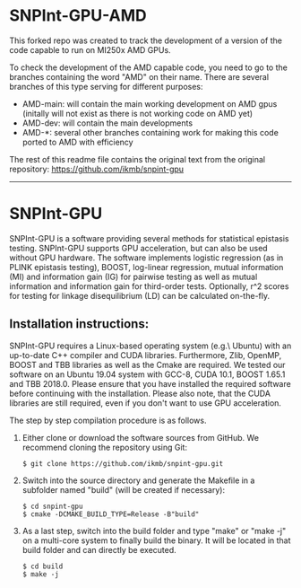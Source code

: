 SNPInt-GPU-AMD
==========

This forked repo was created to track the development of a version of the code capable to run on MI250x AMD GPUs.

To check the development of the AMD capable code, you need to go to the branches containing the word "AMD" on their name. There are several branches of this type serving for different purposes:

- AMD-main: will contain the main working development on AMD gpus (initally will not exist as there is not working code on AMD yet)
- AMD-dev: will contain the main developments
- AMD-*: several other branches containing work for making this code ported to AMD with efficiency

The rest of this readme file contains the original text from the original repository: https://github.com/ikmb/snpint-gpu

----------------------------------------------------------------

SNPInt-GPU
==========

SNPInt-GPU is a software providing several methods for statistical epistasis testing. SNPInt-GPU supports GPU acceleration, but can also be used without GPU hardware. The software implements logistic regression (as in PLINK epistasis testing), BOOST, log-linear regression, mutual information (MI) and information gain (IG) for pairwise testing as well as mutual information and information gain for third-order tests. Optionally, r^2 scores for testing for linkage disequilibrium (LD) can be calculated on-the-fly.

Installation instructions:
--------------------------

SNPInt-GPU requires a Linux-based operating system (e.g.\ Ubuntu) with an up-to-date C++ compiler and CUDA libraries. Furthermore, Zlib, OpenMP, BOOST and TBB libraries as well as the Cmake are required.
We tested our software on an Ubuntu 19.04 system with GCC-8, CUDA 10.1, BOOST 1.65.1 and TBB 2018.0. Please ensure that you have installed the required software before continuing with the installation. Please also note, that the CUDA libraries are still required, even if you don't want to use GPU acceleration.

The step by step compilation procedure is as follows. 

1.  Either clone or download the software sources from GitHub. We recommend cloning the repository using Git:

        $ git clone https://github.com/ikmb/snpint-gpu.git  

2.  Switch into the source directory and generate the Makefile in a subfolder named "build" (will be created if necessary):

        $ cd snpint-gpu
        $ cmake -DCMAKE_BUILD_TYPE=Release -B"build"
  
3.  As a last step, switch into the build folder and type "make" or "make -j" on a multi-core system to finally build the binary. It will be located in that build folder and can directly be executed.

        $ cd build
        $ make -j

